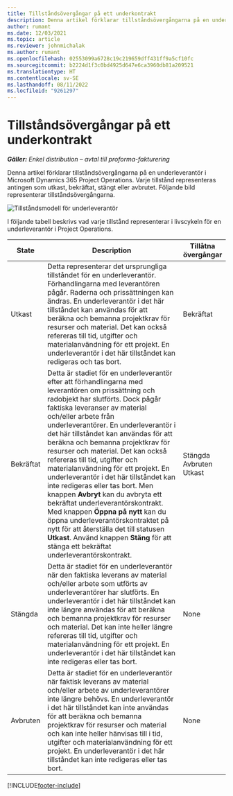 ```yaml
---
title: Tillståndsövergångar på ett underkontrakt
description: Denna artikel förklarar tillståndsövergångarna på en underleverantör i Microsoft Dynamics 365 Project Operations allteftersom underleverantör skapas, körs och stängs.
author: rumant
ms.date: 12/03/2021
ms.topic: article
ms.reviewer: johnmichalak
ms.author: rumant
ms.openlocfilehash: 02553099a6728c19c219659dff431ff9a5cf10fc
ms.sourcegitcommit: b2224d1f3c0bd4925d647e6ca3960db81a209521
ms.translationtype: HT
ms.contentlocale: sv-SE
ms.lasthandoff: 08/11/2022
ms.locfileid: "9261297"
---
```

# <a name="state-transitions-on-a-subcontract"></a>Tillståndsövergångar på ett underkontrakt 

_**Gäller:** Enkel distribution – avtal till proforma-fakturering_

Denna artikel förklarar tillståndsövergångarna på en underleverantör i Microsoft Dynamics 365 Project Operations. Varje tillstånd representeras antingen som utkast, bekräftat, stängt eller avbrutet. Följande bild representerar tillståndsövergångarna.

![Tillståndsmodell för underleverantör](../media/SubconStates.png)  

I följande tabell beskrivs vad varje tillstånd representerar i livscykeln för en underleverantör i Project Operations.

| State | Description | Tillåtna övergångar |
| --- | --- | --- |
| Utkast | Detta representerar det ursprungliga tillståndet för en underleverantör. Förhandlingarna med leverantören pågår. Raderna och prissättningen kan ändras. En underleverantör i det här tillståndet kan användas för att beräkna och bemanna projektkrav för resurser och material. Det kan också refereras till tid, utgifter och materialanvändning för ett projekt. En underleverantör i det här tillståndet kan redigeras och tas bort. | Bekräftat |
| Bekräftat | Detta är stadiet för en underleverantör efter att förhandlingarna med leverantören om prissättning och radobjekt har slutförts. Dock pågår faktiska leveranser av material och/eller arbete från underleverantörer. En underleverantör i det här tillståndet kan användas för att beräkna och bemanna projektkrav för resurser och material. Det kan också refereras till tid, utgifter och materialanvändning för ett projekt. En underleverantör i det här tillståndet kan inte redigeras eller tas bort. Men knappen **Avbryt** kan du avbryta ett bekräftat underleverantörskontrakt. Med knappen **Öppna på nytt** kan du öppna underleverantörskontraktet på nytt för att återställa det till statusen **Utkast**. Använd knappen **Stäng** för att stänga ett bekräftat underleverantörskontrakt. | Stängda <br> Avbruten <br> Utkast |
| Stängda | Detta är stadiet för en underleverantör när den faktiska leverans av material och/eller arbete som utförts av underleverantörer har slutförts. En underleverantör i det här tillståndet kan inte längre användas för att beräkna och bemanna projektkrav för resurser och material. Det kan inte heller längre refereras till tid, utgifter och materialanvändning för ett projekt. En underleverantör i det här tillståndet kan inte redigeras eller tas bort. | None |
| Avbruten | Detta är stadiet för en underleverantör när faktisk leverans av material och/eller arbete av underleverantörer inte längre behövs. En underleverantör i det här tillståndet kan inte användas för att beräkna och bemanna projektkrav för resurser och material och kan inte heller hänvisas till i tid, utgifter och materialanvändning för ett projekt. En underleverantör i det här tillståndet kan inte redigeras eller tas bort. | None |


[!INCLUDE[footer-include](../../includes/footer-banner.md)]
